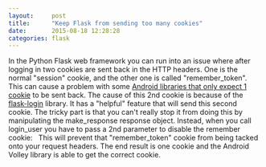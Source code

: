 ```yaml
---
layout:     post
title:      "Keep Flask from sending too many cookies"
date:       2015-08-18 12:28:28
categories: flask
---
```

In the Python Flask web framework you can run into an issue where after logging in two cookies are sent back in the HTTP headers. One is the normal "session" cookie, and the other one is called "remember_token". This can cause a problem with some [Android libraries that only expect 1 cookie](http://stackoverflow.com/questions/18998361/android-volley-duplicate-set-cookie-is-overriden) to be sent back. The cause of this 2nd cookie is because of the [flask-login](https://flask-login.readthedocs.org/en/latest/#remember-me) library. It has a "helpful" feature that will send this second cookie. The tricky part is that you can't really stop it from doing this by manipulating the make_response response object. Instead, when you call login_user you have to pass a 2nd parameter to disable the remember cookie:    This will prevent that "remember_token" cookie from being tacked onto your request headers. The end result is one cookie and the Android Volley library is able to get the correct cookie.
